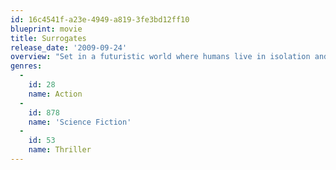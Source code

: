 ```yaml
---
id: 16c4541f-a23e-4949-a819-3fe3bd12ff10
blueprint: movie
title: Surrogates
release_date: '2009-09-24'
overview: "Set in a futuristic world where humans live in isolation and interact through surrogate robots, a cop is forced to leave his home for the first time in years in order to investigate the murders of others' surrogates."
genres:
  -
    id: 28
    name: Action
  -
    id: 878
    name: 'Science Fiction'
  -
    id: 53
    name: Thriller
---
```

